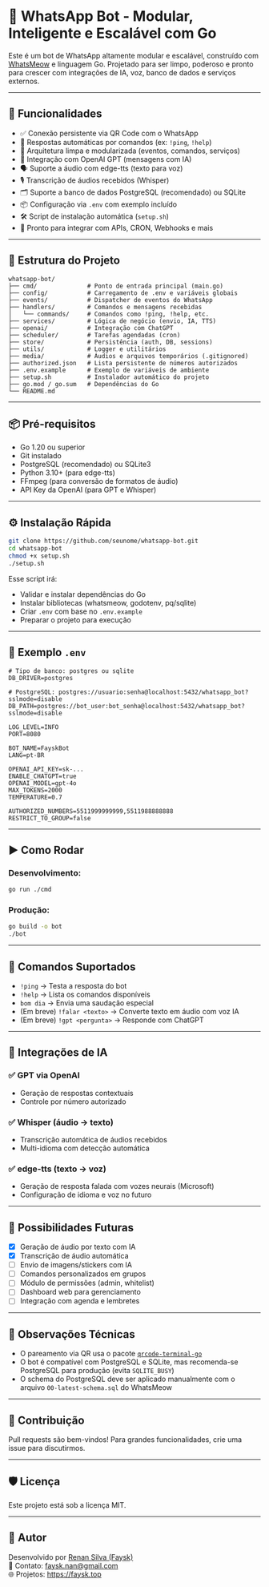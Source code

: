 # 🤖 WhatsApp Bot - Modular, Inteligente e Escalável com Go

Este é um bot de WhatsApp altamente modular e escalável, construído com [WhatsMeow](https://github.com/tulir/whatsmeow) e linguagem Go. Projetado para ser limpo, poderoso e pronto para crescer com integrações de IA, voz, banco de dados e serviços externos.

---

## 🚀 Funcionalidades

- ✅ Conexão persistente via QR Code com o WhatsApp
- 💬 Respostas automáticas por comandos (ex: `!ping`, `!help`)
- 🧱 Arquitetura limpa e modularizada (eventos, comandos, serviços)
- 🧠 Integração com OpenAI GPT (mensagens com IA)
- 🗣️ Suporte a áudio com edge-tts (texto para voz)
- 🎙️ Transcrição de áudios recebidos (Whisper)
- 🗂️ Suporte a banco de dados PostgreSQL (recomendado) ou SQLite
- 📦 Configuração via `.env` com exemplo incluído
- 🛠️ Script de instalação automática (`setup.sh`)
- 🔌 Pronto para integrar com APIs, CRON, Webhooks e mais

---

## 📁 Estrutura do Projeto

```
whatsapp-bot/
├── cmd/              # Ponto de entrada principal (main.go)
├── config/           # Carregamento de .env e variáveis globais
├── events/           # Dispatcher de eventos do WhatsApp
├── handlers/         # Comandos e mensagens recebidas
│   └── commands/     # Comandos como !ping, !help, etc.
├── services/         # Lógica de negócio (envio, IA, TTS)
├── openai/           # Integração com ChatGPT
├── scheduler/        # Tarefas agendadas (cron)
├── store/            # Persistência (auth, DB, sessions)
├── utils/            # Logger e utilitários
├── media/            # Áudios e arquivos temporários (.gitignored)
├── authorized.json   # Lista persistente de números autorizados
├── .env.example      # Exemplo de variáveis de ambiente
├── setup.sh          # Instalador automático do projeto
├── go.mod / go.sum   # Dependências do Go
└── README.md
```

---

## 📦 Pré-requisitos

- Go 1.20 ou superior
- Git instalado
- PostgreSQL (recomendado) ou SQLite3
- Python 3.10+ (para edge-tts)
- FFmpeg (para conversão de formatos de áudio)
- API Key da OpenAI (para GPT e Whisper)

---

## ⚙️ Instalação Rápida

```bash
git clone https://github.com/seunome/whatsapp-bot.git
cd whatsapp-bot
chmod +x setup.sh
./setup.sh
```

Esse script irá:
- Validar e instalar dependências do Go
- Instalar bibliotecas (whatsmeow, godotenv, pq/sqlite)
- Criar `.env` com base no `.env.example`
- Preparar o projeto para execução

---

## 📄 Exemplo `.env`

```env
# Tipo de banco: postgres ou sqlite
DB_DRIVER=postgres

# PostgreSQL: postgres://usuario:senha@localhost:5432/whatsapp_bot?sslmode=disable
DB_PATH=postgres://bot_user:bot_senha@localhost:5432/whatsapp_bot?sslmode=disable

LOG_LEVEL=INFO
PORT=8080

BOT_NAME=FayskBot
LANG=pt-BR

OPENAI_API_KEY=sk-...
ENABLE_CHATGPT=true
OPENAI_MODEL=gpt-4o
MAX_TOKENS=2000
TEMPERATURE=0.7

AUTHORIZED_NUMBERS=5511999999999,5511988888888
RESTRICT_TO_GROUP=false
```

---

## ▶️ Como Rodar

### Desenvolvimento:

```bash
go run ./cmd
```

### Produção:

```bash
go build -o bot
./bot
```

---

## 💬 Comandos Suportados

- `!ping` → Testa a resposta do bot
- `!help` → Lista os comandos disponíveis
- `bom dia` → Envia uma saudação especial
- (Em breve) `!falar <texto>` → Converte texto em áudio com voz IA
- (Em breve) `!gpt <pergunta>` → Responde com ChatGPT

---

## 🧠 Integrações de IA

### ✅ GPT via OpenAI
- Geração de respostas contextuais
- Controle por número autorizado

### ✅ Whisper (áudio → texto)
- Transcrição automática de áudios recebidos
- Multi-idioma com detecção automática

### ✅ edge-tts (texto → voz)
- Geração de resposta falada com vozes neurais (Microsoft)
- Configuração de idioma e voz no futuro

---

## 🔮 Possibilidades Futuras

- [x] Geração de áudio por texto com IA
- [x] Transcrição de áudio automática
- [ ] Envio de imagens/stickers com IA
- [ ] Comandos personalizados em grupos
- [ ] Módulo de permissões (admin, whitelist)
- [ ] Dashboard web para gerenciamento
- [ ] Integração com agenda e lembretes

---

## 📑 Observações Técnicas

- O pareamento via QR usa o pacote [`qrcode-terminal-go`](https://github.com/Baozisoftware/qrcode-terminal-go)
- O bot é compatível com PostgreSQL e SQLite, mas recomenda-se PostgreSQL para produção (evita `SQLITE_BUSY`)
- O schema do PostgreSQL deve ser aplicado manualmente com o arquivo `00-latest-schema.sql` do WhatsMeow

---

## 🤝 Contribuição

Pull requests são bem-vindos! Para grandes funcionalidades, crie uma issue para discutirmos.

---

## 🛡️ Licença

Este projeto está sob a licença MIT.

---

## 👤 Autor

Desenvolvido por [Renan Silva (Faysk)](https://github.com/faysk)  
📧 Contato: faysk.nan@gmail.com  
🌐 Projetos: https://faysk.top
